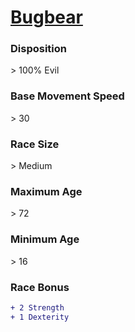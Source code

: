 # **[Bugbear](https://www.dndbeyond.com/races/bugbear)**
### **Disposition**
\> 100% Evil
### **Base Movement Speed**
\> 30
### **Race Size**
\> Medium
### **Maximum Age**
\> 72
### **Minimum Age**
\> 16
### **Race Bonus**
```diff
+ 2 Strength
+ 1 Dexterity
```
